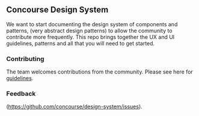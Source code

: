 ## Concourse Design System
We want to start documenting the design system of components and patterns, (very abstract design patterns) to allow the community to contribute more frequently. This repo brings together the UX and UI guidelines, patterns and all that you will need to get started.   

### Contributing
The team welcomes contributions from the community. Please see here for [guidelines](https://github.com/concourse/concourse/blob/master/CONTRIBUTING.md).

### Feedback
(https://github.com/concourse/design-system/issues). 
